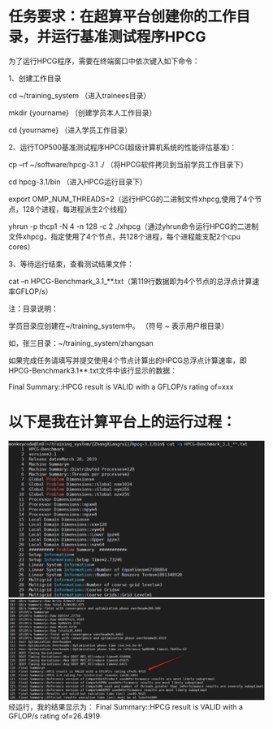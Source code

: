 # 任务要求：在超算平台创建你的工作目录，并运行基准测试程序HPCG

为了运行HPCG程序，需要在终端窗口中依次键入如下命令：

1、创建工作目录

cd ~/training_system （进入trainees目录）

mkdir {yourname} （创建学员本人工作目录）

cd {yourname} （进入学员工作目录）

2、运行TOP500基准测试程序HPCG(超级计算机系统的性能评估基准)：

cp –rf ~/software/hpcg-3.1 ./ （将HPCG软件拷贝到当前学员工作目录下）

cd hpcg-3.1/bin （进入HPCG运行目录下）

export OMP_NUM_THREADS=2（运行HPCG的二进制文件xhpcg,使用了4个节点，128个进程，每进程派生2个线程）

yhrun -p thcp1 -N 4 -n 128 -c 2 ./xhpcg（通过yhrun命令运行HPCG的二进制文件xhpcg，指定使用了4个节点，共128个进程，每个进程能支配2个cpu cores）

3、等待运行结束，查看测试结果文件：

cat –n HPCG-Benchmark_3.1_**.txt（第119行数据即为4个节点的总浮点计算速率GFLOP/s）

注：目录说明：

学员目录应创建在~/training_system中。 （符号 ~ 表示用户根目录）

如，张三目录：~/training_system/zhangsan

如果完成任务请填写并提交使用4个节点计算出的HPCG总浮点计算速率，即HPCG-Benchmark3.1**.txt文件中该行显示的数据：

Final Summary::HPCG result is VALID with a GFLOP/s rating of=xxx

# 以下是我在计算平台上的运行过程：
![code](code.png)  
![result](result.png)
经运行，我的结果显示为：
Final Summary::HPCG result is VALID with a GFLOP/s rating of=26.4919
